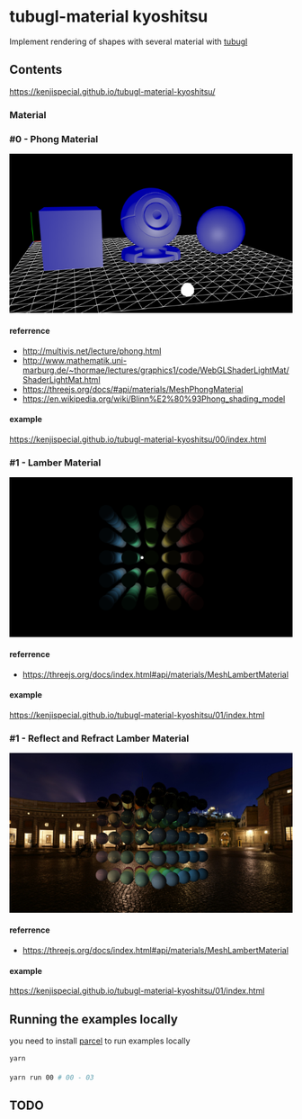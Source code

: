 # tubugl-material kyoshitsu

Implement rendering of shapes with several material with [tubugl](https://github.com/kenjiSpecial/tubugl)


## Contents

https://kenjispecial.github.io/tubugl-material-kyoshitsu/


### Material

### #0 - Phong Material

[![](./docs/00/thumbnail.png)](https://kenjispecial.github.io/tubugl-material-kyoshitsu/00/index.html)


#### referrence
- http://multivis.net/lecture/phong.html
- http://www.mathematik.uni-marburg.de/~thormae/lectures/graphics1/code/WebGLShaderLightMat/ShaderLightMat.html
- https://threejs.org/docs/#api/materials/MeshPhongMaterial
- https://en.wikipedia.org/wiki/Blinn%E2%80%93Phong_shading_model


#### example

https://kenjispecial.github.io/tubugl-material-kyoshitsu/00/index.html

### #1 - Lamber Material

[![](./docs/01/thumbnail.png)](https://kenjispecial.github.io/tubugl-material-kyoshitsu/01/index.html)


#### referrence
- https://threejs.org/docs/index.html#api/materials/MeshLambertMaterial


#### example

https://kenjispecial.github.io/tubugl-material-kyoshitsu/01/index.html

### #1 - Reflect and Refract Lamber Material

[![](./docs/02/thumbnail.png)](https://kenjispecial.github.io/tubugl-material-kyoshitsu/02/index.html)


#### referrence
- https://threejs.org/docs/index.html#api/materials/MeshLambertMaterial


#### example

https://kenjispecial.github.io/tubugl-material-kyoshitsu/01/index.html

## Running the examples locally

you need to install [parcel](https://github.com/parcel-bundler/parcel) to run examples locally

```sh
yarn

yarn run 00 # 00 - 03

```

## TODO
